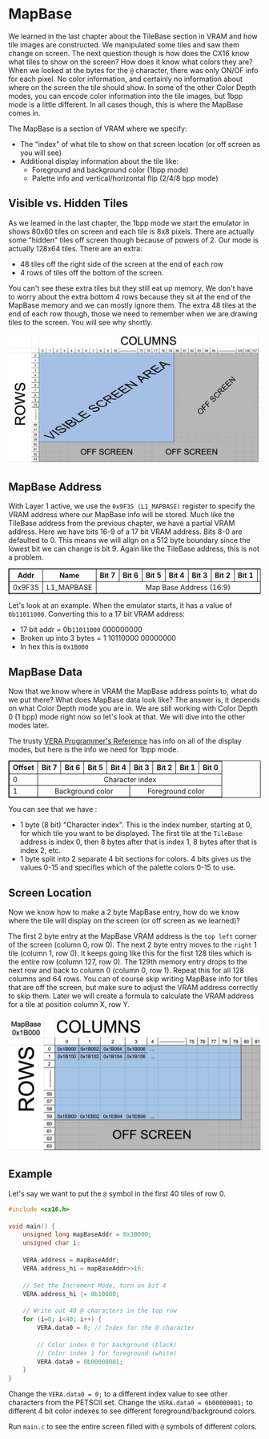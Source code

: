 # MapBase
We learned in the last chapter about the TileBase section in VRAM and how tile images are constructed. We manipulated some tiles and saw them change on screen. The next question though is how does the CX16 know what tiles to show on the screen? How does it know what colors they are? When we looked at the bytes for the `@` character, there was only ON/OF info for each pixel. No color information, and certainly no information about where on the screen the tile should show. In some of the other Color Depth modes, you can encode color information into the tile images, but 1bpp mode is a little different. In all cases though, this is where the MapBase comes in.

The MapBase is a section of VRAM where we specify:
- The "index" of what tile to show on that screen location (or off screen as you will see)
- Additional display information about the tile like:
    - Foreground and background color (1bpp mode)
    - Palette info and vertical/horizontal flip (2/4/8 bpp mode)

## Visible vs. Hidden Tiles
As we learned in the last chapter, the 1bpp mode we start the emulator in shows 80x60 tiles on screen and each tile is 8x8 pixels. There are actually some "hidden" tiles off screen though because of powers of 2. Our mode is actually 128x64 tiles. There are an extra:
- 48 tiles off the right side of the screen at the end of each row
- 4 rows of tiles off the bottom of the screen.

You can't see these extra tiles but they still eat up memory. We don't have to worry about the extra bottom 4 rows because they sit at the end of the MapBase memory and we can mostly ignore them. The extra 48 tiles at the end of each row though, those we need to remember when we are drawing tiles to the screen. You will see why shortly.

![Visible Tiles](visible-tiles.jpg)

## MapBase Address
With Layer 1 active, we use the `0x9F35 (L1_MAPBASE)` register to specify the VRAM address where our MapBase info will be stored. Much like the TileBase address from the previous chapter, we have a partial VRAM address. Here we have bits 16-9 of a 17 bit VRAM address. Bits 8-0 are defaulted to 0. This means we will align on a 512 byte boundary since the lowest bit we can change is bit 9. Again like the TileBase address, this is not a problem.

<table>
	<tbody>
    <tr>
		<th>Addr</th>
		<th>Name</th>
		<th>Bit&nbsp;7</th>
		<th>Bit&nbsp;6</th>
		<th>Bit&nbsp;5 </th>
		<th>Bit&nbsp;4</th>
		<th>Bit&nbsp;3 </th>
		<th>Bit&nbsp;2</th>
		<th>Bit&nbsp;1 </th>
		<th>Bit&nbsp;0</th>
	</tr>
    <tr>
		<td>0x9F35</td>
		<td>L1_MAPBASE</td>
		<td colspan="8" align="center">Map Base Address (16:9)</td>
	</tr>
    </tbody>
</table>

Let's look at an example. When the emulator starts, it has a value of `0b11011000`. Converting this to a 17 bit VRAM address:

- 17 bit addr = 0b`11011000` 000000000
- Broken up into 3 bytes = 1 10110000 00000000
- In hex this is `0x1B000`

## MapBase Data
Now that we know where in VRAM the MapBase address points to, what do we put there? What does MapBase data look like? The answer is, it depends on what Color Depth mode you are in. We are still working with Color Depth 0 (1 bpp) mode right now so let's look at that. We will dive into the other modes later.

The trusty [VERA Programmer's Reference](https://github.com/X16Community/x16-docs/blob/master/VERA%20Programmer's%20Reference.md#tile-mode-1-bpp-16-color-text-mode) has info on all of the display modes, but here is the info we need for 1bpp mode.
<table>
	<tr>
		<th>Offset</th>
		<th>Bit&nbsp;7</th>
		<th>Bit&nbsp;6</th>
		<th>Bit&nbsp;5</th>
		<th>Bit&nbsp;4</th>
		<th>Bit&nbsp;3</th>
		<th>Bit&nbsp;2</th>
		<th>Bit&nbsp;1</th>
		<th>Bit&nbsp;0</th>
	</tr>
	<tr>
		<td>0</td>
		<td align="center" colspan="8">Character index</td>
	</tr>
	<tr>
		<td>1</td>
		<td align="center" colspan="4">Background color</td>
		<td align="center" colspan="4">Foreground color</td>
	</tr>
</table>

You can see that we have :
- 1 byte (8 bit) "Character index". This is the index number, starting at 0, for which tile you want to be displayed. The first tile at the `TileBase` address is index 0, then 8 bytes after that is index 1, 8 bytes after that is index 2, etc.
- 1 byte split into 2 separate 4 bit sections for colors. 4 bits gives us the values 0-15 and specifies which of the palette colors 0-15 to use.

## Screen Location
Now we know how to make a 2 byte MapBase entry, how do we know where the tile will display on the screen (or off screen as we learned)?

The first 2 byte entry at the MapBase VRAM address is the `top left` corner of the screen (column 0, row 0). The next 2 byte entry moves to the `right` 1 tile (column 1, row 0). It keeps going like this for the first 128 tiles which is the entire row (column 127, row 0). The 129th memory entry drops to the next row and back to column 0 (column 0, row 1). Repeat this for all 128 columns and 64 rows. You can of course skip writing MapBase info for tiles that are off the screen, but make sure to adjust the VRAM address correctly to skip them. Later we will create a formula to calculate the VRAM address for a tile at position column X, row Y.

![MapBase Addresses](mapbase-addr.jpg)
## Example
Let's say we want to put the `@` symbol in the first 40 tiles of row 0.

```C
#include <cx16.h>

void main() {
    unsigned long mapBaseAddr = 0x1B000;
    unsigned char i;

    VERA.address = mapBaseAddr;
    VERA.address_hi = mapBaseAddr>>16;

    // Set the Increment Mode, turn on bit 4
    VERA.address_hi |= 0b10000;

    // Write out 40 @ characters in the top row
    for (i=0; i<40; i++) {
        VERA.data0 = 0; // Index for the @ character
        
        // Color index 0 for background (black)
        // Color index 1 for foreground (white)
        VERA.data0 = 0b00000001; 
    }
}
```

Change the `VERA.data0 = 0;` to a different index value to see other characters from the PETSCII set. Change the `VERA.data0 = 0b00000001;` to different 4 bit color indexes to see different foreground/background colors.

Run `main.c` to see the entire screen filled with `@` symbols of different colors.


<!-- Extra styling info for some Markdown engines (e.g. VSCode) -->
<style>
table, th, td {
  border: 1px solid;
}
</style>